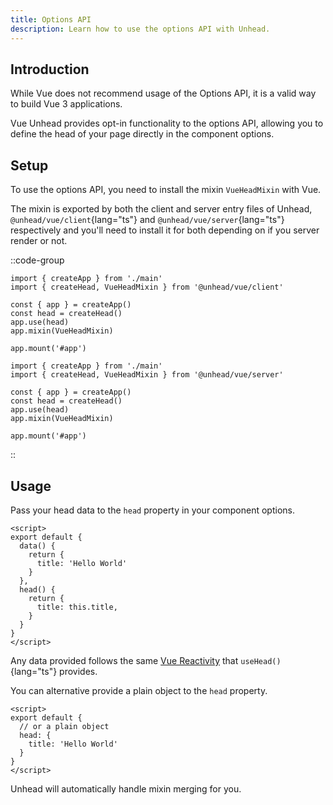 ```yaml
---
title: Options API
description: Learn how to use the options API with Unhead.
---
```


## Introduction

While Vue does not recommend usage of the Options API, it is a valid way to build Vue 3 applications.

Vue Unhead provides opt-in functionality to the options API, allowing you to define the head of your page directly in the component options.

## Setup

To use the options API, you need to install the mixin `VueHeadMixin` with Vue. 

The mixin is exported by both the client and server entry files
of Unhead, `@unhead/vue/client`{lang="ts"} and `@unhead/vue/server`{lang="ts"} respectively and you'll need
to install it for both depending on if you server render or not.

::code-group

```ts{2,7} [Client]
import { createApp } from './main'
import { createHead, VueHeadMixin } from '@unhead/vue/client'

const { app } = createApp()
const head = createHead()
app.use(head)
app.mixin(VueHeadMixin)

app.mount('#app')
```

```ts{2,7} [Server]
import { createApp } from './main'
import { createHead, VueHeadMixin } from '@unhead/vue/server'

const { app } = createApp()
const head = createHead()
app.use(head)
app.mixin(VueHeadMixin)

app.mount('#app')
```

::

## Usage

Pass your head data to the `head` property in your component options.

```vue
<script>
export default {
  data() {
    return {
      title: 'Hello World'
    }
  },
  head() {
    return {
      title: this.title,
    }
  }
}
</script>
```

Any data provided follows the same [Vue Reactivity](docs/vue/head/guides/core-concepts/reactivity-and-context) that `useHead()`{lang="ts"} provides.

You can alternative provide a plain object to the `head` property.

```vue
<script>
export default {
  // or a plain object
  head: {
    title: 'Hello World'
  }
}
</script>
```

Unhead will automatically handle mixin merging for you.

